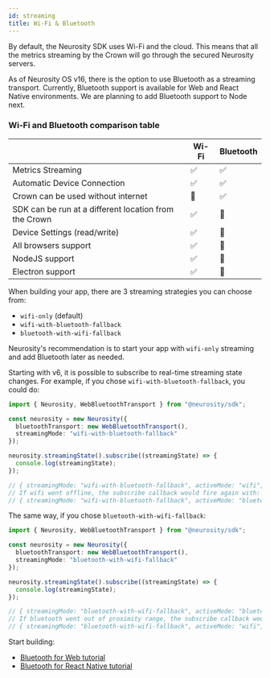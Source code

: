 ```yaml
---
id: streaming
title: Wi-Fi & Bluetooth
---
```


By default, the Neurosity SDK uses Wi-Fi and the cloud. This means that all the metrics streaming by the Crown will go through the secured Neurosity servers.

As of Neurosity OS v16, there is the option to use Bluetooth as a streaming transport. Currently, Bluetooth support is available for Web and React Native environments. We are planning to add Bluetooth support to Node next.

### Wi-Fi and Bluetooth comparison table

|                                                       | Wi-Fi | Bluetooth |
| ----------------------------------------------------- | ----- | --------- |
| Metrics Streaming                                     | ✅    | ✅        |
| Automatic Device Connection                           | ✅    | ✅        |
| Crown can be used without internet                    | 🚫    | ✅        |
| SDK can be run at a different location from the Crown | ✅    | 🚫        |
| Device Settings (read/write)                          | ✅    | 🚫        |
| All browsers support                                  | ✅    | 🚫        |
| NodeJS support                                        | ✅    | 🚫        |
| Electron support                                      | ✅    | 🚫        |

When building your app, there are 3 streaming strategies you can choose from:

- `wifi-only` (default)
- `wifi-with-bluetooth-fallback`
- `bluetooth-with-wifi-fallback`

Neurosity's recommendation is to start your app with `wifi-only` streaming and add Bluetooth later as needed.

Starting with v6, it is possible to subscribe to real-time streaming state changes. For example, if you chose `wifi-with-bluetooth-fallback`, you could do:

```ts
import { Neurosity, WebBluetoothTransport } from "@neurosity/sdk";

const neurosity = new Neurosity({
  bluetoothTransport: new WebBluetoothTransport(),
  streamingMode: "wifi-with-bluetooth-fallback"
});

neurosity.streamingState().subscribe((streamingState) => {
  console.log(streamingState);
});

// { streamingMode: "wifi-with-bluetooth-fallback", activeMode: "wifi", connected: true }
// If wifi went offline, the subscribe callback would fire again with:
// { streamingMode: "wifi-with-bluetooth-fallback", activeMode: "bluetooth", connected: true }
```

The same way, if you chose `bluetooth-with-wifi-fallback`:

```ts
import { Neurosity, WebBluetoothTransport } from "@neurosity/sdk";

const neurosity = new Neurosity({
  bluetoothTransport: new WebBluetoothTransport(),
  streamingMode: "bluetooth-with-wifi-fallback"
});

neurosity.streamingState().subscribe((streamingState) => {
  console.log(streamingState);
});

// { streamingMode: "bluetooth-with-wifi-fallback", activeMode: "bluetooth", connected: true }
// If bluetooth went out of proximity range, the subscribe callback would fire again with:
// { streamingMode: "bluetooth-with-wifi-fallback", activeMode: "wifi", connected: true }
```

Start building:

- [Bluetooth for Web tutorial](/docs/api/bluetooth-web)
- [Bluetooth for React Native tutorial](/docs/api/bluetooth-react-native)
